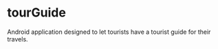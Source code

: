 tourGuide
=========

Android application designed to let tourists have a tourist guide for their travels.